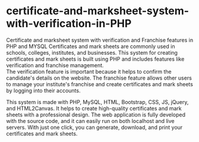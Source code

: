 # certificate-and-marksheet-system-with-verification-in-PHP
Certificate and marksheet system with verification and Franchise features in PHP and MYSQL 
Certificates and mark sheets are commonly used in schools, colleges, institutes, and businesses. This system for creating certificates and mark sheets is built using PHP and includes features like verification and franchise management. 
<br>The verification feature is important because it helps to confirm the candidate's details on the website. The franchise feature allows other users to manage your institute's franchise and create certificates and mark sheets by logging into their accounts.

This system is made with PHP, MySQL, HTML, Bootstrap, CSS, JS, jQuery, and HTML2Canvas. It helps to create high-quality certificates and mark sheets with a professional design. The web application is fully developed with the source code, and it can easily run on both localhost and live servers. With just one click, you can generate, download, and print your certificates and mark sheets.

